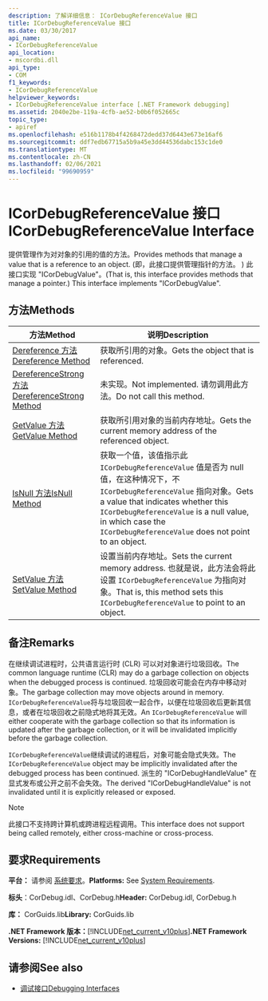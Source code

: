 ```yaml
---
description: 了解详细信息： ICorDebugReferenceValue 接口
title: ICorDebugReferenceValue 接口
ms.date: 03/30/2017
api_name:
- ICorDebugReferenceValue
api_location:
- mscordbi.dll
api_type:
- COM
f1_keywords:
- ICorDebugReferenceValue
helpviewer_keywords:
- ICorDebugReferenceValue interface [.NET Framework debugging]
ms.assetid: 2040e2be-119a-4cfb-ae52-b0b6f052665c
topic_type:
- apiref
ms.openlocfilehash: e516b1178b4f4268472dedd37d6443e673e16af6
ms.sourcegitcommit: ddf7edb67715a5b9a45e3dd44536dabc153c1de0
ms.translationtype: MT
ms.contentlocale: zh-CN
ms.lasthandoff: 02/06/2021
ms.locfileid: "99690959"
---
```

# <a name="icordebugreferencevalue-interface"></a><span data-ttu-id="6703c-103">ICorDebugReferenceValue 接口</span><span class="sxs-lookup"><span data-stu-id="6703c-103">ICorDebugReferenceValue Interface</span></span>

<span data-ttu-id="6703c-104">提供管理作为对对象的引用的值的方法。</span><span class="sxs-lookup"><span data-stu-id="6703c-104">Provides methods that manage a value that is a reference to an object.</span></span> <span data-ttu-id="6703c-105"> (即，此接口提供管理指针的方法。 ) 此接口实现 "ICorDebugValue"。</span><span class="sxs-lookup"><span data-stu-id="6703c-105">(That is, this interface provides methods that manage a pointer.) This interface implements "ICorDebugValue".</span></span>  
  
## <a name="methods"></a><span data-ttu-id="6703c-106">方法</span><span class="sxs-lookup"><span data-stu-id="6703c-106">Methods</span></span>  
  
|<span data-ttu-id="6703c-107">方法</span><span class="sxs-lookup"><span data-stu-id="6703c-107">Method</span></span>|<span data-ttu-id="6703c-108">说明</span><span class="sxs-lookup"><span data-stu-id="6703c-108">Description</span></span>|  
|------------|-----------------|  
|[<span data-ttu-id="6703c-109">Dereference 方法</span><span class="sxs-lookup"><span data-stu-id="6703c-109">Dereference Method</span></span>](icordebugreferencevalue-dereference-method.md)|<span data-ttu-id="6703c-110">获取所引用的对象。</span><span class="sxs-lookup"><span data-stu-id="6703c-110">Gets the object that is referenced.</span></span>|  
|[<span data-ttu-id="6703c-111">DereferenceStrong 方法</span><span class="sxs-lookup"><span data-stu-id="6703c-111">DereferenceStrong Method</span></span>](icordebugreferencevalue-dereferencestrong-method.md)|<span data-ttu-id="6703c-112">未实现。</span><span class="sxs-lookup"><span data-stu-id="6703c-112">Not implemented.</span></span> <span data-ttu-id="6703c-113">请勿调用此方法。</span><span class="sxs-lookup"><span data-stu-id="6703c-113">Do not call this method.</span></span>|  
|[<span data-ttu-id="6703c-114">GetValue 方法</span><span class="sxs-lookup"><span data-stu-id="6703c-114">GetValue Method</span></span>](icordebugreferencevalue-getvalue-method.md)|<span data-ttu-id="6703c-115">获取所引用对象的当前内存地址。</span><span class="sxs-lookup"><span data-stu-id="6703c-115">Gets the current memory address of the referenced object.</span></span>|  
|[<span data-ttu-id="6703c-116">IsNull 方法</span><span class="sxs-lookup"><span data-stu-id="6703c-116">IsNull Method</span></span>](icordebugreferencevalue-isnull-method.md)|<span data-ttu-id="6703c-117">获取一个值，该值指示此 `ICorDebugReferenceValue` 值是否为 null 值，在这种情况下，不 `ICorDebugReferenceValue` 指向对象。</span><span class="sxs-lookup"><span data-stu-id="6703c-117">Gets a value that indicates whether this `ICorDebugReferenceValue` is a null value, in which case the `ICorDebugReferenceValue` does not point to an object.</span></span>|  
|[<span data-ttu-id="6703c-118">SetValue 方法</span><span class="sxs-lookup"><span data-stu-id="6703c-118">SetValue Method</span></span>](icordebugreferencevalue-setvalue-method.md)|<span data-ttu-id="6703c-119">设置当前内存地址。</span><span class="sxs-lookup"><span data-stu-id="6703c-119">Sets the current memory address.</span></span> <span data-ttu-id="6703c-120">也就是说，此方法会将此设置 `ICorDebugReferenceValue` 为指向对象。</span><span class="sxs-lookup"><span data-stu-id="6703c-120">That is, this method sets this `ICorDebugReferenceValue` to point to an object.</span></span>|  
  
## <a name="remarks"></a><span data-ttu-id="6703c-121">备注</span><span class="sxs-lookup"><span data-stu-id="6703c-121">Remarks</span></span>  

 <span data-ttu-id="6703c-122">在继续调试进程时，公共语言运行时 (CLR) 可以对对象进行垃圾回收。</span><span class="sxs-lookup"><span data-stu-id="6703c-122">The common language runtime (CLR) may do a garbage collection on objects when the debugged process is continued.</span></span> <span data-ttu-id="6703c-123">垃圾回收可能会在内存中移动对象。</span><span class="sxs-lookup"><span data-stu-id="6703c-123">The garbage collection may move objects around in memory.</span></span> <span data-ttu-id="6703c-124">`ICorDebugReferenceValue`将与垃圾回收一起合作，以便在垃圾回收后更新其信息，或者在垃圾回收之前隐式地将其无效。</span><span class="sxs-lookup"><span data-stu-id="6703c-124">An `ICorDebugReferenceValue` will either cooperate with the garbage collection so that its information is updated after the garbage collection, or it will be invalidated implicitly before the garbage collection.</span></span>  
  
 <span data-ttu-id="6703c-125">`ICorDebugReferenceValue`继续调试的进程后，对象可能会隐式失效。</span><span class="sxs-lookup"><span data-stu-id="6703c-125">The `ICorDebugReferenceValue` object may be implicitly invalidated after the debugged process has been continued.</span></span> <span data-ttu-id="6703c-126">派生的 "ICorDebugHandleValue" 在显式发布或公开之前不会失效。</span><span class="sxs-lookup"><span data-stu-id="6703c-126">The derived "ICorDebugHandleValue" is not invalidated until it is explicitly released or exposed.</span></span>  
  
> [!NOTE]
> <span data-ttu-id="6703c-127">此接口不支持跨计算机或跨进程远程调用。</span><span class="sxs-lookup"><span data-stu-id="6703c-127">This interface does not support being called remotely, either cross-machine or cross-process.</span></span>  
  
## <a name="requirements"></a><span data-ttu-id="6703c-128">要求</span><span class="sxs-lookup"><span data-stu-id="6703c-128">Requirements</span></span>  

 <span data-ttu-id="6703c-129">**平台：** 请参阅 [系统要求](../../get-started/system-requirements.md)。</span><span class="sxs-lookup"><span data-stu-id="6703c-129">**Platforms:** See [System Requirements](../../get-started/system-requirements.md).</span></span>  
  
 <span data-ttu-id="6703c-130">**标头**：CorDebug.idl、CorDebug.h</span><span class="sxs-lookup"><span data-stu-id="6703c-130">**Header:** CorDebug.idl, CorDebug.h</span></span>  
  
 <span data-ttu-id="6703c-131">**库：** CorGuids.lib</span><span class="sxs-lookup"><span data-stu-id="6703c-131">**Library:** CorGuids.lib</span></span>  
  
 <span data-ttu-id="6703c-132">**.NET Framework 版本：**[!INCLUDE[net_current_v10plus](../../../../includes/net-current-v10plus-md.md)]</span><span class="sxs-lookup"><span data-stu-id="6703c-132">**.NET Framework Versions:** [!INCLUDE[net_current_v10plus](../../../../includes/net-current-v10plus-md.md)]</span></span>  
  
## <a name="see-also"></a><span data-ttu-id="6703c-133">请参阅</span><span class="sxs-lookup"><span data-stu-id="6703c-133">See also</span></span>

- [<span data-ttu-id="6703c-134">调试接口</span><span class="sxs-lookup"><span data-stu-id="6703c-134">Debugging Interfaces</span></span>](debugging-interfaces.md)
